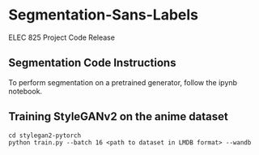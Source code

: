 # Segmentation-Sans-Labels
ELEC 825 Project Code Release

## Segmentation Code Instructions
To perform segmentation on a pretrained generator, follow the ipynb notebook.

## Training StyleGANv2 on the anime dataset

```
cd stylegan2-pytorch
python train.py --batch 16 <path to dataset in LMDB format> --wandb
```
